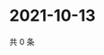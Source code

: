 # 2021-10-13

共 0 条

<!-- BEGIN WEIBO -->
<!-- 最后更新时间 Wed Oct 13 2021 04:14:15 GMT+0800 (China Standard Time) -->

<!-- END WEIBO -->
